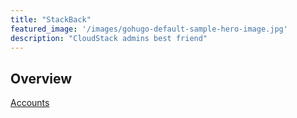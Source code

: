 ```yaml
---
title: "StackBack"
featured_image: '/images/gohugo-default-sample-hero-image.jpg'
description: "CloudStack admins best friend"
---
```


## Overview

[Accounts](/accounts)
